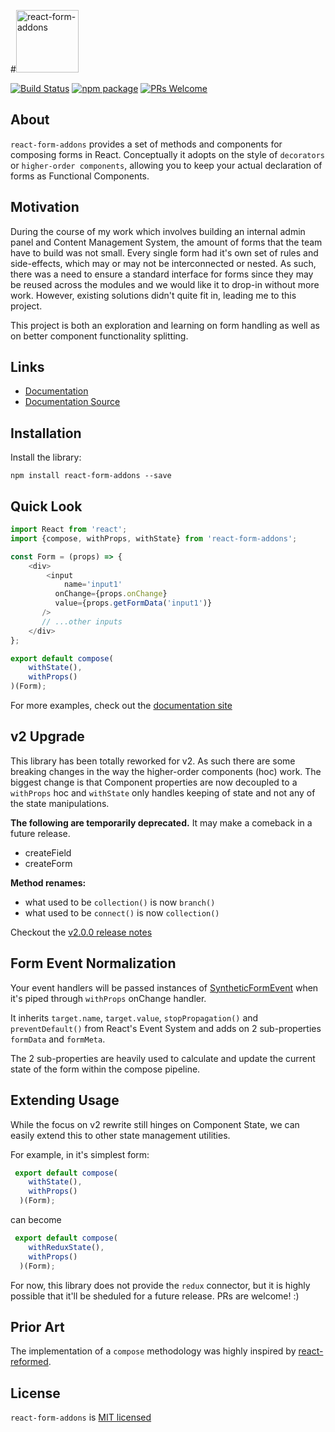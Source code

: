 #<img src="https://yeojz.github.io/react-form-addons/react-form-addons-with-text.svg" alt="react-form-addons" height="100" />

[![Build Status][build-badge]][build-link]
[![npm package][npm-badge]][npm-link]
[![PRs Welcome][pr-welcome-badge]][pr-welcome-badge]

## About

`react-form-addons` provides a set of methods and components for composing forms in React. Conceptually it adopts on the style of `decorators` or `higher-order components`, allowing you to keep your actual declaration of forms as Functional Components.

## Motivation

During the course of my work which involves building an internal admin panel and Content Management System, the amount of forms that the team have to build was not small. Every single form had it's own set of rules and side-effects, which may or may not be interconnected or nested. As such, there was a need to ensure a standard interface for forms since they may be reused across the modules and we would like it to drop-in without more work. However, existing solutions didn't quite fit in, leading me to this project. 

This project is both an exploration and learning on form handling as well as on better component functionality splitting. 

## Links

 - [Documentation][doc-link]
 - [Documentation Source](https://github.com/yeojz/react-form-addons/tree/master/site)

## Installation

Install the library:

```
npm install react-form-addons --save
```

## Quick Look

```js
import React from 'react';
import {compose, withProps, withState} from 'react-form-addons';

const Form = (props) => {
	<div>
		<input
			name='input1'
	      onChange={props.onChange}
	      value={props.getFormData('input1')}
	   />
	   // ...other inputs
	</div>
};

export default compose(
	withState(),
	withProps()
)(Form);
```

For more examples, check out the [documentation site][doc-link]

## v2 Upgrade

This library has been totally reworked for v2. As such there are some breaking changes in the way the higher-order components (hoc) work. The biggest change is that Component properties are now decoupled to a `withProps` hoc and `withState` only handles keeping of state and not any of the state manipulations.

**The following are temporarily deprecated.**
It may make a comeback in a future release.

 - createField
 - createForm

**Method renames:**

 -  what used to be `collection()` is now `branch()`
 -  what used to be `connect()` is now `collection()`

Checkout the [v2.0.0 release notes](https://github.com/yeojz/react-form-addons/releases/tag/v2.0.0)


## Form Event Normalization

Your event handlers will be passed instances of [SyntheticFormEvent](https://yeojz.github.io/react-form-addons#SyntheticFormEvent) when it's piped through `withProps` onChange handler.

It inherits `target.name`, `target.value`, `stopPropagation()` and `preventDefault()` from React's Event System and adds on 2 sub-properties `formData` and `formMeta`. 

The 2 sub-properties are heavily used to calculate and update the current state of the form within the compose pipeline.

## Extending Usage

While the focus on v2 rewrite still hinges on Component State, we can easily extend this to other state management utilities.

For example, in it's simplest form:

```js
 export default compose(
    withState(),
    withProps()
  )(Form);
```

can become

```js
 export default compose(
    withReduxState(),
    withProps()
  )(Form);
```

For now, this library does not provide the `redux` connector, but it is highly possible that it'll be sheduled for a future release. PRs are welcome! :)

## Prior Art

The implementation of a `compose` methodology was highly inspired by [react-reformed](https://github.com/davezuko/react-reformed).


## License

`react-form-addons` is [MIT licensed](./LICENSE)

[doc-link]: https://yeojz.github.io/react-form-addons

[npm-badge]: https://img.shields.io/npm/v/react-form-addons.svg?style=flat-square
[npm-link]: https://www.npmjs.com/package/react-form-addons

[build-badge]: https://img.shields.io/circleci/project/github/yeojz/react-form-addons.svg?style=flat-square
[build-link]: https://circleci.com/gh/yeojz/react-form-addons.svg

[pr-welcome-badge]: https://img.shields.io/badge/PRs-Welcome-ff69b4.svg?style=flat-square
[pr-welcome-link]: https://github.com/yeojz/redux-intl-connect/blob/master/CONTRIBUTING.md
